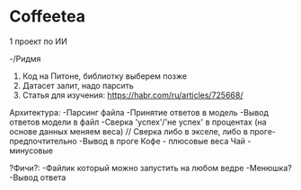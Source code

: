 # Coffeetea
1 проект по ИИ

-/Ридмя
1. Код на Питоне, библиотку выберем позже
2. Датасет залит, надо парсить
3. Статья для изучения: https://habr.com/ru/articles/725668/

Архитектура:
-Парсинг файла
-Принятие ответов в модель
-Вывод ответов модели в файл
-Сверка 'успех'/'не успех' в процентах (на основе данных меняем веса) // Сверка либо в экселе, либо в проге-предпочтительно
-Вывод в проге
Кофе - плюсовые веса
Чай - минусовые

?Фичи?:
-Файлик который можно запустить на любом ведре
-Менюшка?
-Вывод ответа
